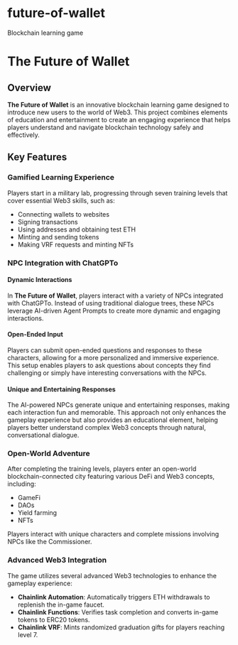 # future-of-wallet
Blockchain learning game
# The Future of Wallet

## Overview
**The Future of Wallet** is an innovative blockchain learning game designed to introduce new users to the world of Web3. This project combines elements of education and entertainment to create an engaging experience that helps players understand and navigate blockchain technology safely and effectively.

## Key Features
### Gamified Learning Experience
Players start in a military lab, progressing through seven training levels that cover essential Web3 skills, such as:
- Connecting wallets to websites
- Signing transactions
- Using addresses and obtaining test ETH
- Minting and sending tokens
- Making VRF requests and minting NFTs


### NPC Integration with ChatGPTo
#### Dynamic Interactions
In **The Future of Wallet**, players interact with a variety of NPCs integrated with ChatGPTo. Instead of using traditional dialogue trees, these NPCs leverage AI-driven Agent Prompts to create more dynamic and engaging interactions.

#### Open-Ended Input
Players can submit open-ended questions and responses to these characters, allowing for a more personalized and immersive experience. This setup enables players to ask questions about concepts they find challenging or simply have interesting conversations with the NPCs.

#### Unique and Entertaining Responses
The AI-powered NPCs generate unique and entertaining responses, making each interaction fun and memorable. This approach not only enhances the gameplay experience but also provides an educational element, helping players better understand complex Web3 concepts through natural, conversational dialogue.

### Open-World Adventure
After completing the training levels, players enter an open-world blockchain-connected city featuring various DeFi and Web3 concepts, including:
- GameFi
- DAOs
- Yield farming
- NFTs

Players interact with unique characters and complete missions involving NPCs like the Commissioner.

### Advanced Web3 Integration
The game utilizes several advanced Web3 technologies to enhance the gameplay experience:
- **Chainlink Automation**: Automatically triggers ETH withdrawals to replenish the in-game faucet.
- **Chainlink Functions**: Verifies task completion and converts in-game tokens to ERC20 tokens.
- **Chainlink VRF**: Mints randomized graduation gifts for players reaching level 7.
